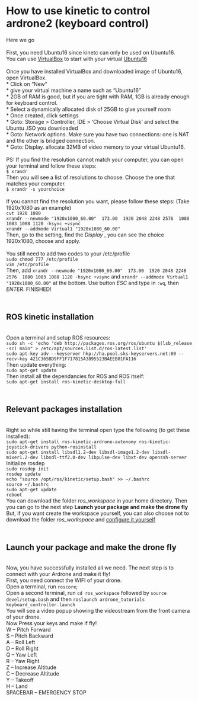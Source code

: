 How to use kinetic to control ardrone2 (keyboard control)
=====================================
Here we go
<br>
<br> First, you need Ubuntu16 since kinetc can only be used on Ubuntu16. 
<br> You can use [VirtualBox](https://www.virtualbox.org/wiki/Downloads) to start with your virtual [Ubuntu16](http://releases.ubuntu.com/16.04/)
<br> 
<br> Once you have installed VirtualBox and downloaded image of Ubuntu16, open VirtualBox.
<br>  * Click on “New”
<br>  * give your virtual machine a name such as “Ubuntu16”
<br>  * 2GB of RAM is good, but if you are tight with RAM, 1GB is already enough for keyboard control.
<br>  * Select a dynamically allocated disk of 25GB to give yourself room
<br>  * Once created, click settings
<br>  * Goto: Storage > Controller, IDE > ‘Choose Virtual Disk’ and select the Ubuntu .ISO you downloaded
<br>  * Goto: Network options.   Make sure you have two connections: one is NAT and the other is bridged connection.
<br>  * Goto: Display. allocate 32MB of video memory to your virtual Ubuntu16.
<br>
<br> PS: If you find the resolution cannot match  your computer, you can open your terminal and follow these steps:
<br> `$ xrandr`
<br> Then you will see a list of resolutions to choose. Choose the one that matches your computer.
<br> `$ xrandr -s yourchoice`
<br>
<br> If you cannot find the resolution you want, please follow these steps: (Take 1920x1080 as an example)
<br> `cvt 1920 1080`
<br> `xrandr --newmode "1920x1080_60.00"  173.00  1920 2048 2248 2576  1080 1083 1088 1120 -hsync +vsync`
<br> `xrandr --addmode Virtual1 "1920x1080_60.00"`
<br> Then, go to the setting, find the _Display_ , you can see the choice 1920x1080, choose and apply.
<br>
<br> You still need to add two codes
 to your /etc/profile
<br> `sudo chmod 777 /etc/profile` 
<br> `vim /etc/profile`
<br> Then, add `xrandr --newmode "1920x1080_60.00"  173.00  1920 2048 2248 2576  1080 1083 1088 1120 -hsync +vsync` and `xrandr --addmode Virtual1 "1920x1080_60.00"`
at the bottom. Use button _ESC_ and type in `:wq`, then _ENTER_.        FINISHED!
<br>

<br> ROS kinetic installation
------------------------------
<br> Open a terminal and setup ROS resources:
<br>`sudo sh -c 'echo "deb http://packages.ros.org/ros/ubuntu $(lsb_release -sc) main" > /etc/apt/sources.list.d/ros-latest.list'`
<br> `sudo apt-key adv --keyserver hkp://ha.pool.sks-keyservers.net:80 --recv-key 421C365BD9FF1F717815A3895523BAEEB01FA116`
<br> Then update everything:
<br>`sudo apt-get update`
<br> Then install all the dependancies for ROS and ROS itself:
<br>`sudo apt-get install ros-kinetic-desktop-full`
<br>

<br> Relevant packages installation
---
<br> Right so while still having the terminal open type the following (to get these installed):
<br> `sudo apt-get install ros-kinetic-ardrone-autonomy ros-kinetic-joystick-drivers python-rosinstall`
<br> `sudo apt-get install libsdl1.2-dev libsdl-image1.2-dev libsdl-mixer1.2-dev libsdl-ttf2.0-dev libpulse-dev libxt-dev openssh-server`
<br> Initialize rosdep
<br> `sudo rosdep init`
<br> `rosdep update`
<br> `echo "source /opt/ros/kinetic/setup.bash" >> ~/.bashrc`
<br> `source ~/.bashrc`
<br> `sudo apt-get update`
<br> `reboot`
<br> You can download the folder _ros_workspace_ in your home directory. Then you can go to the next step **Launch your package and make the drone fly**
<br> But, if you want create the workspace yourself, you can also choose not to download the folder _ros_workspace_ and [configure it yourself](https://github.com/Shicheng-Liu/parrot_PSU/blob/master/control%20a%20physical%20drone/kinetic/keyboard%20control/Configure%20by%20yourself.md) 
<br>

<br> Launch your package and make the drone fly
---------------------------------------------------
<br> Now, you have successfully installed all we need. The next step is to connect with your Ardrone and make it fly!
<br> First, you need connect the WIFI of your drone.
<br> Open a terminal, run `roscore`; <br>Open a second terminal, run `cd ros_workspace` followed by `source devel/setup.bash` and then 
`roslaunch ardrone_tutorials keyboard_controller.launch`
<br> You will see a video popup showing the videostream from the front camera of your drone.
<br> Now Press your keys and make if fly!
<br> 
W – Pitch Forward     <br>S – Pitch Backward            
A – Roll Left                                        <br>D – Roll Right
<br>
Q – Yaw Left                                        <br> R – Yaw Right
<br>
Z – Increase Altitude                                <br>C – Decrease Altitude
<br>
Y – Takeoff                                         <br> H – Land
<br>
SPACEBAR – EMERGENCY STOP
<br>
